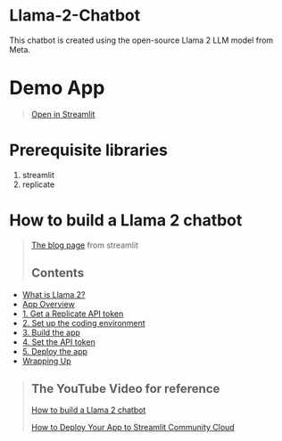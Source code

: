 # Llama-2-Chatbot
This chatbot is created using the open-source Llama 2 LLM model from Meta.


#  <span style="font-size:larger; font-weight:bold;">Demo App</span>
  >
  > [Open in Streamlit](https://chatbot-augenai.streamlit.app/)

# Prerequisite libraries
1) streamlit
2) replicate

# How to build a Llama 2 chatbot 
  >
  > [The blog page](https://blog.streamlit.io/how-to-build-a-llama-2-chatbot/#4-set-the-api-token) from streamlit
  > ## Contents

- [What is Llama 2?](#what-is-llama-2)
- [App Overview](#app-overview)
- [1. Get a Replicate API token](#1-get-a-replicate-api-token)
- [2. Set up the coding environment](#2-set-up-the-coding-environment)
- [3. Build the app](#3-build-the-app)
- [4. Set the API token](#4-set-the-api-token)
- [5. Deploy the app](#5-deploy-the-app)
- [Wrapping Up](#wrapping-up)

> ## The YouTube Video for reference
> [How to build a Llama 2 chatbot](https://youtu.be/J8TgKxomS2g?si=-xQCyI82R4Zwg64x)
> 
> [How to Deploy Your App to Streamlit Community Cloud](https://youtu.be/HKoOBiAaHGg?si=83uyef-nXwo1Zys1)
